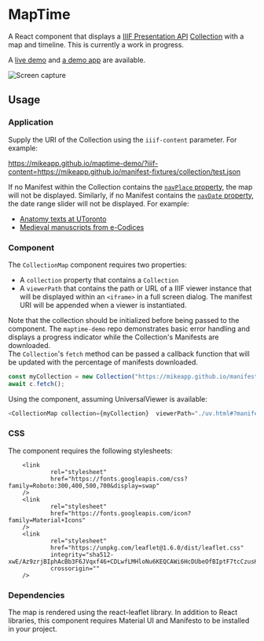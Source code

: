 # MapTime

A React component that displays a [IIIF Presentation API](https://iiif.io/api/presentation/3.0/) [Collection](https://iiif.io/api/presentation/3.0/#51-collection) with a map and timeline. This is currently a work in progress.

A [live demo](https://mikeapp.github.io/maptime-demo/?iiif-content=https://mikeapp.github.io/manifest-fixtures/collection/test.json) and [a demo app](https://github.com/mikeapp/maptime-demo) are available.

![Screen capture](https://mikeapp.github.io/manifest-fixtures/images/maptimev0-1-11.png)

## Usage

### Application

Supply the URI of the Collection using the `iiif-content` parameter.  For example:

https://mikeapp.github.io/maptime-demo/?iiif-content=https://mikeapp.github.io/manifest-fixtures/collection/test.json

If no Manifest within the Collection contains the [`navPlace` property](https://iiif.io/api/extension/navplace/), the map will not be displayed.
Similarly, if no Manifest contains the [`navDate` property](https://iiif.io/api/presentation/3.0/#navdate), the date range slider will not be displayed. For example:

* [Anatomy texts at UToronto](https://mikeapp.github.io/maptime-demo/?iiif-content=https://iiif.library.utoronto.ca/presentation/v2/collections/anatomia:root)
* [Medieval manuscripts from e-Codices](https://mikeapp.github.io/maptime-demo/?iiif-content=https://www.e-codices.unifr.ch/metadata/iiif/collection/aev.json)

### Component

The `CollectionMap` component requires two properties:
- A `collection` property that contains a `Collection` 
- A `viewerPath` that contains the path or URL of a IIIF viewer instance that will be displayed within an `<iframe>` in a full screen dialog. The manifest URI will be appended when a viewer is instantiated.

Note that the collection should be initialized before being passed to the component.  The `maptime-demo` repo demonstrates basic error handling and displays a progress indicator while the Collection's Manifests are downloaded.  
The `Collection`'s `fetch` method can be passed a callback function that will be updated with the percentage of manifests downloaded.
```javascript
const myCollection = new Collection("https://mikeapp.github.io/manifest-fixtures/collection/test.json");
await c.fetch();
```

Using the component, assuming UniversalViewer is available:
```javascript
<CollectionMap collection={myCollection}  viewerPath="./uv.html#?manifest=" />
```

### CSS

The component requires the following stylesheets:
```
    <link
            rel="stylesheet"
            href="https://fonts.googleapis.com/css?family=Roboto:300,400,500,700&display=swap"
    />
    <link
            rel="stylesheet"
            href="https://fonts.googleapis.com/icon?family=Material+Icons"
    />
    <link
            rel="stylesheet"
            href="https://unpkg.com/leaflet@1.6.0/dist/leaflet.css"
            integrity="sha512-xwE/Az9zrjBIphAcBb3F6JVqxf46+CDLwfLMHloNu6KEQCAWi6HcDUbeOfBIptF7tcCzusKFjFw2yuvEpDL9wQ=="
            crossorigin=""
    />
```

### Dependencies
The map is rendered using the react-leaflet library. In addition to React libraries, this component requires Material UI and Manifesto to be installed in your project.